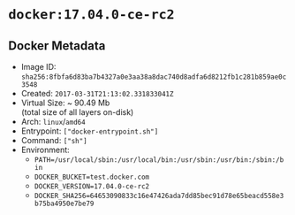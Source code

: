 # `docker:17.04.0-ce-rc2`

## Docker Metadata

- Image ID: `sha256:8fbfa6d83ba7b4327a0e3aa38a8dac740d8adfa6d8212fb1c281b859ae0c3548`
- Created: `2017-03-31T21:13:02.331833041Z`
- Virtual Size: ~ 90.49 Mb  
  (total size of all layers on-disk)
- Arch: `linux`/`amd64`
- Entrypoint: `["docker-entrypoint.sh"]`
- Command: `["sh"]`
- Environment:
  - `PATH=/usr/local/sbin:/usr/local/bin:/usr/sbin:/usr/bin:/sbin:/bin`
  - `DOCKER_BUCKET=test.docker.com`
  - `DOCKER_VERSION=17.04.0-ce-rc2`
  - `DOCKER_SHA256=64653090833c16e47426ada7dd85bec91d78e65beacd558e3b75ba4950e7be79`
